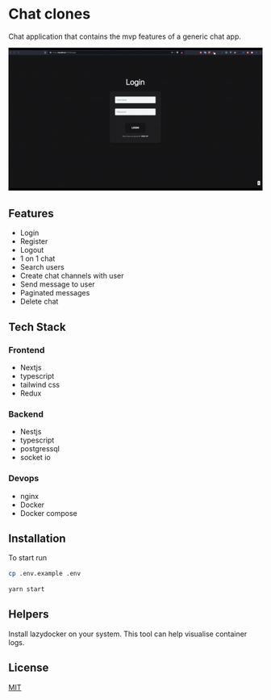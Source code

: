 # Chat clones

Chat application that contains the mvp  features of a generic chat app.

![chat-app-demo](https://github.com/RoseNeezar/Chat-app-web/blob/master/demo.gif)

## Features
- Login
- Register
- Logout
- 1 on 1 chat
- Search users
- Create chat channels with user
- Send message to user
- Paginated messages
- Delete chat
## Tech Stack
### Frontend
- Nextjs
- typescript
- tailwind css
- Redux

### Backend
- Nestjs
- typescript
- postgressql
- socket io

### Devops
- nginx
- Docker
- Docker compose

## Installation

To start run

```bash
cp .env.example .env
```

```bash
yarn start
```

## Helpers
Install lazydocker on your system. This tool can help visualise container logs.

## License
[MIT](https://choosealicense.com/licenses/mit/)
